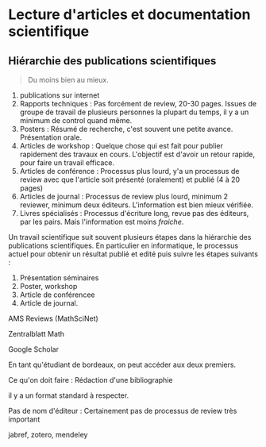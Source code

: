 # Lecture d'articles et documentation scientifique



## Hiérarchie des publications scientifiques

> Du moins bien au mieux.

1. publications sur internet
2. Rapports techniques : Pas forcément de review, 20-30 pages. Issues de groupe de travail de plusieurs personnes la plupart du temps, il y a un minimum de control quand même.
3. Posters : Résumé de recherche, c'est souvent une petite avance. Présentation orale.
4. Articles de workshop : Quelque chose qui est fait pour publier rapidement des travaux en cours. L'objectif est d'avoir un retour rapide, pour faire un travail efficace.
5.  Articles de conférence : Processus plus lourd, y'a un processus de review avec que l'article soit présenté (oralement) et publié (4 à 20 pages)
6. Articles de journal : Processus de review plus lourd, minimum 2 reviewer, minimum deux éditeurs. L'information est bien mieux vérifiée.
7.  Livres spécialisés : Processus d'écriture long, revue pas des éditeurs, par les pairs. Mais l'information est moins *fraiche*.

Un travail scientifique suit souvent plusieurs étapes dans la hiérarchie des publications scientifiques. En particulier en informatique, le processus actuel pour obtenir un résultat publié et edité puis suivre les étapes suivants :

1. Présentation séminaires
2. Poster, workshop
3. Article de conférencee
4. Article de journal.



AMS Reviews (MathSciNet)

Zentralblatt Math

Google Scholar

En tant qu'étudiant de bordeaux, on peut accéder aux deux premiers.





Ce qu'on doit faire : Rédaction d'une bibliographie

il y a un format standard à respecter.

Pas de nom d'éditeur : Certainement pas de processus de review très important

jabref, zotero, mendeley